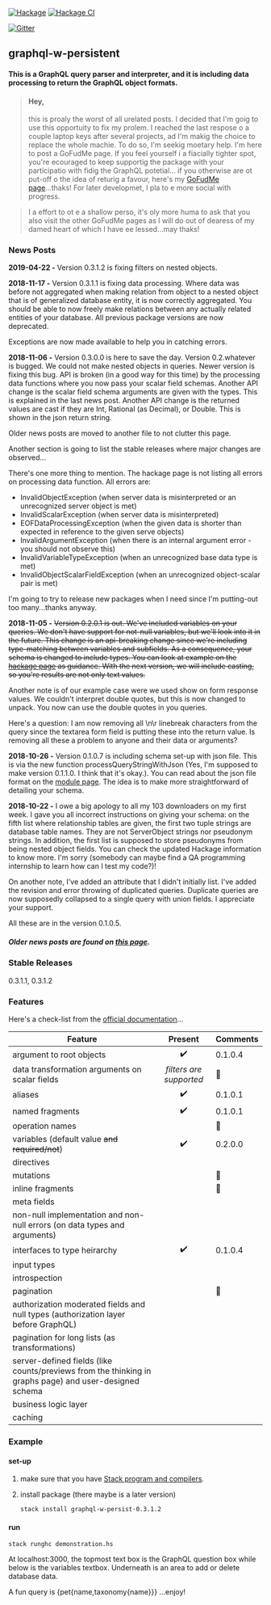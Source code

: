 [![Hackage](https://img.shields.io/hackage/v/graphql-w-persistent.svg)](https://hackage.haskell.org/package/graphql-w-persistent)
[![Hackage CI](http://matrix.hackage.haskell.org/api/v2/packages/graphql-w-persistent/badge)](https://matrix.hackage.haskell.org/package/graphql-w-persistent)
<!-- [![Hackage-Deps](https://img.shields.io/hackage-deps/v/graphql-w-persistent.svg)](http://packdeps.haskellers.com/feed?needle=graphql-w-persistent) -->
[![Gitter](https://badges.gitter.im/graphql-w-persistent/community.svg)](https://gitter.im/graphql-w-persistent/community?utm_source=badge&utm_medium=badge&utm_campaign=pr-badge)


## graphql-w-persistent
#### This is a GraphQL query parser and interpreter, and it is including data processing to return the GraphQL object formats.

> #### Hey,
> this is proaly the worst of all urelated posts.
> I decided that I'm goig to use this opportuity to fix my prolem.
> I reached the last respose o a couple laptop keys after several projects, ad I'm makig the choice to replace the whole machie.
> To do so, I'm seekig moetary help. I'm here to post a GoFudMe page.
> If you feel yourself i a fiacially tighter spot, you're ecouraged to keep supportig the package with your participatio with fidig the GraphQL potetial...
> if you otherwise are ot put-off o the idea of returig a favour, here's my [GoFudMe page](https://www.gofundme.com/3t77kt-replacement-computer)...thaks!
> For later developmet, I pla to e more social with progress.

> I a effort to ot e a shallow perso, it's oly more huma to ask that you also visit the other GoFudMe pages as I will do out of dearess of my damed heart of which I have ee lessed...may thaks!

### News Posts

**2019-04-22 -** Version 0.3.1.2 is fixing filters on nested objects.

**2018-11-17 -** Version 0.3.1.1 is fixing data processing. Where data was before not aggregated when making relation from object to a nested object that is of generalized database entity, it is now correctly aggregated. You should be able to now freely make relations between any actually related entities of your database. All previous package versions are now deprecated.

Exceptions are now made available to help you in catching errors.

**2018-11-06 -** Version 0.3.0.0 is here to save the day. Version 0.2.whatever is bugged. We could not make nested objects in queries. Newer version is fixing this bug. API is broken (in a good way for this time) by the processing data functions where you now pass your scalar field schemas. Another API change is the scalar field schema arguments are given with the types. This is explained in the last news post. Another API change is the returned values are cast if they are Int, Rational (as Decimal), or Double. This is shown in the json return string.

Older news posts are moved to another file to not clutter this page.

Another section is going to list the stable releases where major changes are observed...

There's one more thing to mention. The hackage page is not listing all errors on processing data function. All errors are:

* InvalidObjectException (when server data is misinterpreted or an unrecognized server object is met)
* InvalidScalarException (when server data is misinterpreted)
* EOFDataProcessingException (when the given data is shorter than expected in reference to the given serve objects)
* InvalidArgumentException (when there is an internal argument error - you should not observe this)
* InvalidVariableTypeException (when an unrecognized base data type is met)
* InvalidObjectScalarFieldException (when an unrecognized object-scalar pair is met)

I'm going to try to release new packages when I need since I'm putting-out too many...thanks anyway.

**2018-11-05 -** ~~Version 0.2.0.1 is out. We've included variables on your queries. We don't have support for not-null variables, but we'll look into it in the future. This change is an api-breaking change since we're including type-matching between variables and subfields. As a consequence, your schema is changed to include types. You can look at example on the [hackage page](http://hackage.haskell.org/package/graphql-w-persistent) as guidance. With the next version, we will include casting, so you're results are not only text values.~~

Another note is of our example case were we used show on form response values. We couldn't interpret double quotes, but this is now changed to unpack. You now can use the double quotes in you queries.

Here's a question: I am now removing all \n\r linebreak characters from the query since the textarea form field is putting these into the return value. Is removing all these a problem to anyone and their data or arguments?

**2018-10-26 -** Version 0.1.0.7 is including schema set-up with json file. This is via the new function processQueryStringWithJson (Yes, I'm supposed to make version 0.1.1.0. I think that it's okay.). You can read about the json file format on the [module page](http://hackage.haskell.org/package/graphql-w-persistent-0.1.0.7/docs/GraphQL.html "GraphQL module"). The idea is to make more straightforward of detailing your schema.

**2018-10-22 -** I owe a big apology to all my 103 downloaders on my first week. I gave you all incorrect instructions on giving your schema: on the fifth list where relationship tables are given, the first two tuple strings are database table names. They are not ServerObject strings nor pseudonym strings. In addition, the first list is supposed to store pseudonyms from being nested object fields. You can check the updated Hackage information to know more. I'm sorry (somebody can maybe find a QA programming internship to learn how can I test my code?)!

On another note, I've added an attribute that I didn't initially list. I've added the revision and error throwing of duplicated queries. Duplicate queries are now supposedly collapsed to a single query with union fields. I appreciate your support.

All these are in the version 0.1.0.5.

##### Older news posts are found on [this page](https://github.com/jasonsychau/graphql-w-persistent/blob/master/oldnews.md).

### Stable Releases

0.3.1.1, 0.3.1.2

### Features

Here's a check-list from the [official documentation](https://graphql.github.io/)...

| Feature  | Present | Comments |
|----------|:-------:|----------|
| argument to root objects | :heavy_check_mark: | 0.1.0.4 |
| data transformation arguments on scalar fields | *filters are supported* | :thought_balloon: |
| aliases | :heavy_check_mark: | 0.1.0.1 |
| named fragments | :heavy_check_mark: | 0.1.0.1 |
| operation names | | :thought_balloon: |
| variables (default value ~~and required/not~~) | :heavy_check_mark: | 0.2.0.0 |
| directives | | |
| mutations  | | :thought_balloon: |
| inline fragments | | :thought_balloon: |
| meta fields | | |
| non-null implementation and non-null errors (on data types and arguments) | | |
| interfaces to type heirarchy | :heavy_check_mark: | 0.1.0.4 |
| input types | | |
| introspection | | |
| pagination | | :thought_balloon: |
| authorization moderated fields and null types (authorization layer before GraphQL) | | |
| pagination for long lists (as transformations) | | |
| server-defined fields (like counts/previews from the thinking in graphs page) and user-designed schema | | |
| business logic layer | | |
| caching | | |

### Example

#### set-up

1. make sure that you have [Stack program and compilers](https://haskell-lang.org/get-started).

2. install package (there maybe is a later version)

    ```
    stack install graphql-w-persist-0.3.1.2
    ```

#### run

```
stack runghc demonstration.hs
```

At localhost:3000, the topmost text box is the GraphQL question box while below is the variables textbox. Underneath is an area to add or delete database data.

A fun query is {pet{name,taxonomy{name}}} ...enjoy!
